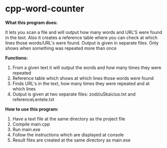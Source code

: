 # cpp-word-counter
**What this program does:**

It lets you scan a file and will output how many words and URL'S were found in the text. Also it creates a reference table where you can check at which lines those words/URL's were found. Output is given in separate files. Only shows when something was repeated more than once

**Functions:**

1) From a given text it will output the words and how many times they were repeated
2) Reference table which shows at which lines those words were found
3) Finds URL's in the text, how many times they were repeated and at which lines
4) Output is given at two separate files: zodziuSkaicius.txt and referenceLentele.txt

**How to use this program:**

1) Have a text file at the same directory as the project file
2) Compile main.cpp
3) Run main.exe
4) Follow the instructions which are displayed at console
5) Result files are created at the same directory as main.exe